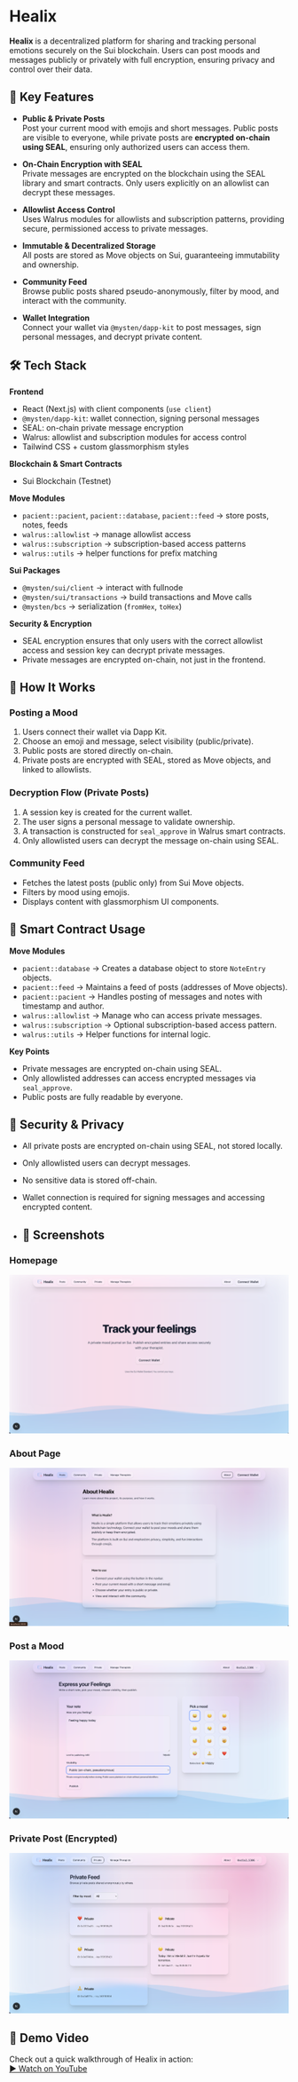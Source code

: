 # Healix

**Healix** is a decentralized platform for sharing and tracking personal emotions securely on the Sui blockchain. Users can post moods and messages publicly or privately with full encryption, ensuring privacy and control over their data.

## 🚀 Key Features

- **Public & Private Posts**  
  Post your current mood with emojis and short messages. Public posts are visible to everyone, while private posts are **encrypted on-chain using SEAL**, ensuring only authorized users can access them.

- **On-Chain Encryption with SEAL**  
  Private messages are encrypted on the blockchain using the SEAL library and smart contracts. Only users explicitly on an allowlist can decrypt these messages.

- **Allowlist Access Control**  
  Uses Walrus modules for allowlists and subscription patterns, providing secure, permissioned access to private messages.

- **Immutable & Decentralized Storage**  
  All posts are stored as Move objects on Sui, guaranteeing immutability and ownership.

- **Community Feed**  
  Browse public posts shared pseudo-anonymously, filter by mood, and interact with the community.

- **Wallet Integration**  
  Connect your wallet via `@mysten/dapp-kit` to post messages, sign personal messages, and decrypt private content.

## 🛠 Tech Stack

**Frontend**
- React (Next.js) with client components (`use client`)  
- `@mysten/dapp-kit`: wallet connection, signing personal messages  
- SEAL: on-chain private message encryption  
- Walrus: allowlist and subscription modules for access control  
- Tailwind CSS + custom glassmorphism styles  

**Blockchain & Smart Contracts**
- Sui Blockchain (Testnet)  

**Move Modules**
- `pacient::pacient`, `pacient::database`, `pacient::feed` → store posts, notes, feeds  
- `walrus::allowlist` → manage allowlist access  
- `walrus::subscription` → subscription-based access patterns  
- `walrus::utils` → helper functions for prefix matching  

**Sui Packages**
- `@mysten/sui/client` → interact with fullnode  
- `@mysten/sui/transactions` → build transactions and Move calls  
- `@mysten/bcs` → serialization (`fromHex`, `toHex`)  

**Security & Encryption**
- SEAL encryption ensures that only users with the correct allowlist access and session key can decrypt private messages.  
- Private messages are encrypted on-chain, not just in the frontend.

## 📝 How It Works

### Posting a Mood
1. Users connect their wallet via Dapp Kit.  
2. Choose an emoji and message, select visibility (public/private).  
3. Public posts are stored directly on-chain.  
4. Private posts are encrypted with SEAL, stored as Move objects, and linked to allowlists.

### Decryption Flow (Private Posts)
1. A session key is created for the current wallet.  
2. The user signs a personal message to validate ownership.  
3. A transaction is constructed for `seal_approve` in Walrus smart contracts.  
4. Only allowlisted users can decrypt the message on-chain using SEAL.

### Community Feed
- Fetches the latest posts (public only) from Sui Move objects.  
- Filters by mood using emojis.  
- Displays content with glassmorphism UI components.

## 🧩 Smart Contract Usage

**Move Modules**
- `pacient::database` → Creates a database object to store `NoteEntry` objects.  
- `pacient::feed` → Maintains a feed of posts (addresses of Move objects).  
- `pacient::pacient` → Handles posting of messages and notes with timestamp and author.  
- `walrus::allowlist` → Manage who can access private messages.  
- `walrus::subscription` → Optional subscription-based access pattern.  
- `walrus::utils` → Helper functions for internal logic.

**Key Points**
- Private messages are encrypted on-chain using SEAL.  
- Only allowlisted addresses can access encrypted messages via `seal_approve`.  
- Public posts are fully readable by everyone.

## 🔐 Security & Privacy
- All private posts are encrypted on-chain using SEAL, not stored locally.  
- Only allowlisted users can decrypt messages.  
- No sensitive data is stored off-chain.  
- Wallet connection is required for signing messages and accessing encrypted content.

- ## 🎨 Screenshots

### Homepage
![Homepage](./screenshots/homePage.png)

### About Page
![About Page](./screenshots/aboutPage.png)

### Post a Mood
![Post Page](./screenshots/postPage.png)

### Private Post (Encrypted)
![Private Page](./screenshots/privatePage.png)

## 🎥 Demo Video

Check out a quick walkthrough of Healix in action:  
[▶️ Watch on YouTube](https://www.youtube.com/watch?v=dAUoh2U_bx8)
